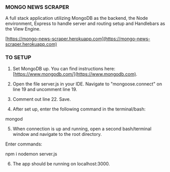 ### MONGO NEWS SCRAPER

A full stack application utilizing MongoDB as the backend, the Node environment, Express to handle server and routing setup and Handlebars as the View Engine.

[https://mongo-news-scraper.herokuapp.com](https://mongo-news-scraper.herokuapp.com)

### TO SETUP

1. Set MongoDB up. You can find instructions here: [https://www.mongodb.com/](https://www.mongodb.com).

2. Open the file server.js in your IDE. Navigate to "mongoose.connect" on line 19 and uncomment line 19. 

3. Comment out line 22. Save.

4. After set up, enter the following command in the terminal/bash:

mongod

5. When connection is up and running, open a second bash/terminal window and navigate to the root directory. 

Enter commands:

npm i
nodemon server.js

6. The app should be running on localhost:3000.



